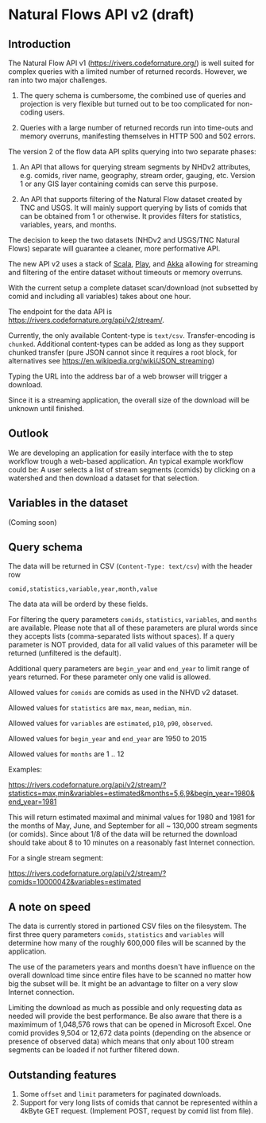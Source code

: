 # Natural Flows API v2 (draft)

## Introduction ##

The Natural Flow API v1 (https://rivers.codefornature.org/) is well suited
for complex queries with a limited number of returned records. However, we 
ran into two major challenges.

1. The query schema is cumbersome, the combined use of queries and projection
is very flexible but turned out to be too complicated for non-coding users.

2. Queries with a large number of returned records run into time-outs and
memory overruns, manifesting themselves in HTTP 500 and 502 errors.

The version 2 of the flow data API splits querying into two separate phases:

1. An API that allows for querying stream segments by NHDv2 attributes, e.g.
comids, river name, geography, stream order, gauging, etc. Version 1 or any
GIS layer containing comids can serve this purpose.

2. An API that supports filtering of the Natural Flow dataset created by
TNC and USGS. It will mainly support querying by lists of comids
that can be obtained from 1 or otherwise. It provides filters for
statistics, variables, years, and months.

The decision to keep the two datasets (NHDv2 and USGS/TNC Natural Flows)
separate will guarantee a cleaner, more performative API.

The new API v2 uses a stack of [Scala](https://www.scala-lang.org/), 
[Play](https://www.playframework.com/), and [Akka](https://akka.io/) 
allowing for streaming and filtering of the entire dataset without 
timeouts or memory overruns. 

With the current setup a complete dataset scan/download (not subsetted 
by comid and including all variables) takes about one hour. 

The endpoint for the data API is 
https://rivers.codefornature.org/api/v2/stream/. 

Currently, the only available Content-type is ```text/csv```. Transfer-encoding 
is ```chunked```. Additional content-types can be added as long as they support
chunked transfer (pure JSON cannot since it requires a root block, for alternatives
see https://en.wikipedia.org/wiki/JSON_streaming)

Typing the URL into the address bar of a web browser will trigger a download. 

Since it is a streaming application, the overall size of the download will be
unknown until finished.

## Outlook ##

We are developing an application for easily interface with the to step 
workflow trough a web-based application. An typical example workflow could be:
A user selects a list of stream segments (comids) by clicking on a watershed and 
then download a dataset for that selection.

## Variables in the dataset ##

(Coming soon)

## Query schema ##

The data will be returned in CSV (```Content-Type: text/csv```) with the header row

```
comid,statistics,variable,year,month,value
```

The data ata will be orderd by these fields.

For filtering the query parameters ```comids```, ```statistics```,
```variables```, and ```months``` are available. Please note that all of these
parameters are plural words since they accepts lists (comma-separated lists
without spaces). If a query parameter is NOT provided, data for all valid
values of this parameter will be returned (unfiltered is the default).

Additional query parameters are ```begin_year``` and ```end_year``` to limit
range of years returned. For these parameter only one valid is allowed.

Allowed values for ```comids``` are comids as used in the NHVD v2 dataset.

Allowed values for ```statistics``` are ```max```, ```mean```,
```median```, ```min```.

Allowed values for ```variables``` are ```estimated```, ```p10```,
```p90```, ```observed```.

Allowed values for ```begin_year``` and ```end_year``` are 1950 to 2015

Allowed values for ```months``` are 1 .. 12

Examples:

https://rivers.codefornature.org/api/v2/stream/?statistics=max,min&variables=estimated&months=5,6,9&begin_year=1980&end_year=1981

This will return estimated maximal and minimal values for 1980 and 1981 for
the months of May, June, and September for all ~ 130,000 stream segments
(or comids). Since about 1/8 of the data will be returned the download
should take about 8 to 10 minutes on a reasonably fast Internet connection.

For a single stream segment:

https://rivers.codefornature.org/api/v2/stream/?comids=10000042&variables=estimated

## A note on speed ##

The data is currently stored in partioned CSV files on the filesystem.
The first three query parameters ```comids```, ```statistics``` and
```variables``` will determine how many of the roughly 600,000 files
will be scanned by the application. 

The use of the parameters years and months doesn't have influence on
the overall download time since entire files have to be scanned
no matter how big the subset will be. It might be an advantage to
filter on a very slow Internet connection.

Limiting the download as much as possible and only requesting data
as needed will provide the best performance. Be also aware that there
is a maximimum of 1,048,576 rows that can be opened in Microsoft Excel.
One comid provides 9,504 or 12,672 data points (depending on
the absence or presence of observed data) which means that only about
100 stream segments can be loaded if not further filtered down.

## Outstanding features ##

1. Some ```offset``` and ```limit``` parameters for paginated downloads.
2. Support for very long lists of comids that cannot be represented 
within a 4kByte GET request. (Implement POST, request by comid list from file).
